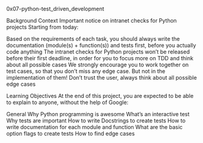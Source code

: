 0x07-python-test_driven_development

Background Context
Important notice on intranet checks for Python projects
Starting from today:

Based on the requirements of each task, you should always write the
documentation (module(s) + function(s)) and tests first, before you
actually code anything
The intranet checks for Python projects won’t be released before their
first deadline, in order for you to focus more on TDD and think about
all possible cases
We strongly encourage you to work together on test cases, so that you
don’t miss any edge case. But not in the implementation of them!
Don’t trust the user, always think about all possible edge cases

Learning Objectives
At the end of this project, you are expected to be able to explain to
anyone, without the help of Google:

General
Why Python programming is awesome
What’s an interactive test
Why tests are important
How to write Docstrings to create tests
How to write documentation for each module and function
What are the basic option flags to create tests
How to find edge cases